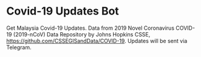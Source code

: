 # Covid-19 Updates Bot
Get Malaysia Covid-19 Updates. Data from 2019 Novel Coronavirus COVID-19 (2019-nCoV) Data Repository by Johns Hopkins CSSE, https://github.com/CSSEGISandData/COVID-19. Updates will be sent via Telegram.
